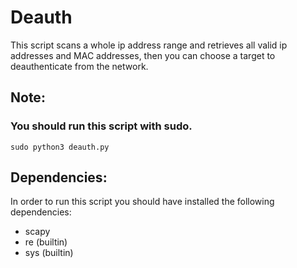 # Deauth
This script scans a whole ip address range and retrieves all valid ip addresses and MAC addresses, then you can choose a target to deauthenticate from the network.

## Note:
### You should run this script with sudo.
``sudo python3 deauth.py``

## Dependencies:
In order to run this script you should have installed the following dependencies:
- scapy
- re (builtin)
- sys (builtin)

